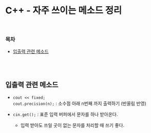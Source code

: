 # C++ - 자주 쓰이는 메소드 정리

<br/>

### 목차

- <a href="">입출력 관련 메소드</a>
<!-- - <a href=""></a> -->

<br/><br/>

## 입출력 관련 메소드

- <code>cout << fixed;</code>  
  <code>cout.precision(n);</code> : 소수점 아래 n번째 까지 출력하기 (반올림 반영)

- <code>cin.get();</code> : 표준 입력 버퍼에서 문자를 하나 받아온다.

  - 입력 받아도 쓰일 곳이 없는 문자를 처리할 때 쓰기 좋다.
